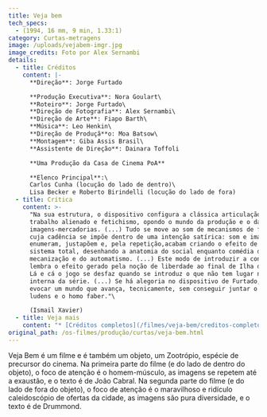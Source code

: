 ```yaml
---
title: Veja bem
tech_specs:
  - (1994, 16 mm, 9 min, 1.33:1)
category: Curtas-metragens
image: /uploads/vejabem-imgr.jpg
image_credits: Foto por Alex Sernambi
details:
  - title: Créditos
    content: |-
      **Direção**: Jorge Furtado

      **Produção Executiva**: Nora Goulart\
      **Roteiro**: Jorge Furtado\
      **Direção de Fotografia**: Alex Sernambi\
      **Direção de Arte**: Fiapo Barth\
      **Música**: Leo Henkin\
      **Direção de Produçã**o: Moa Batsow\
      **Montagem**: Giba Assis Brasil\
      **Assistente de Direção**: Dainara Toffoli

      **Uma Produção da Casa de Cinema PoA**

      **Elenco Principal**:\
      Carlos Cunha (locução do lado de dentro)\
      Lisa Becker e Roberto Birindelli (locução do lado de fora)
  - title: Crítica
    content: >-
      "Na sua estrutura, o dispositivo configura a clássica articulação de
      trabalho alienado e fetichismo, opondo o mundo da produção e o das
      imagens-mercadorias. (...) Tudo se move ao som de mecanismos de fábrica
      cuja cadência se impõe dentro de uma intenção satírica: som e imagem
      enumeram, justapõem e, pela repetição,acabam criando o efeito de um
      sistema total, desenhando a anatomia do social enquanto comédia da
      mecanização e do automatismo. (...) Este modo de introduzir a contradição
      lembra o efeito gerado pela noção de liberdade ao final de Ilha da Flores.
      Lá e cá o jogo se desfaz quando se introduz o que não tem lugar na lógica
      interna da série. (...) Se há alegoria no dispositivo de Furtado, é para
      evocar um mundo que avança, tecnicamente, sem conseguir juntar o homo
      ludens e o homo faber."\

      (Ismail Xavier)
  - title: Veja mais
    content: "* [Créditos completos](/filmes/veja-bem/creditos-completos)"
original_path: /os-filmes/produção/curtas/veja-bem.html
---
```

Veja Bem é um filme e é também um objeto, um Zootrópio, espécie de precursor do cinema. Na primeira parte do filme (e do lado de dentro do objeto), o foco de atenção é o homem-músculo, as imagens se repetem até a exaustão, e o texto é de João Cabral. Na segunda parte do filme (e do lado de fora do objeto), o foco de atenção é o maravilhoso e ridículo caleidoscópio de ofertas da cidade, as imagens são pura diversidade, e o texto é de Drummond.